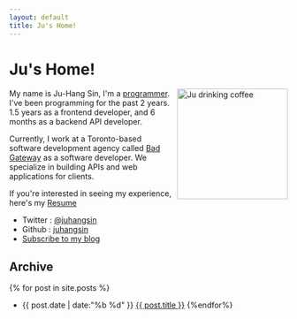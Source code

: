 ```yaml
---
layout: default
title: Ju's Home!
---
```


# Ju's Home!

<div class="ju-pic" style="float: right; margin-left:10px;">
  <img src="https://avatars3.githubusercontent.com/u/28197089?s=460&v=4" width="200" height="200" alt="Ju drinking coffee">
</div>


My name is Ju-Hang Sin, I'm a [programmer](https://github.com/juhangsin). I've been programming for the past 2 years. 1.5 years as a frontend developer, and 6 months as a backend API developer.


Currently, I work at a Toronto-based software development agency called [Bad Gateway](https://badgateway.net/) as a software developer. We specialize in building APIs and web applications for clients.

If you're interested in seeing my experience, here's my [Resume](/resume.html)

<ul>
  <li>Twitter : <a href="https://twitter.com/juhangsin" rel="me">@juhangsin</a></li>
  <li>Github : <a href="https://github.com/juhangsin" rel="me">juhangsin</a></li>
  <li><a href="/subscribe">Subscribe to my blog</a></li>
</ul>


## Archive

{% for post in site.posts %}
* {{ post.date | date:"%b %d" }} <a href="{{ post.url }}">{{ post.title }}</a>
{%endfor%}